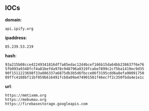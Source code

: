 
## IOCs

__domain__:

```text
api.ipify.org
```
__ipaddress__:

```text
85.239.53.219
```
__hash__:

```text
93a215b08cce42249341816df7a85edac12d4bcef166b15da64bb238637f6e76
5fb093a9348fcf4a81befda978c948796a8319fcabe7899c2cf5ba1419ec9d35
90f1511223698f33a086337a6875db3b5d6fbcce06f3195cdd6a8efa90091750
09ffc4188bf11bf059b616491fcb8a09a474901581f46ec7f2c350fbda4e1e1c
```
__url__:

```text
https://mmtixmm.org
https://mebumau.org
https://firebasestorage.googleapis.com
```